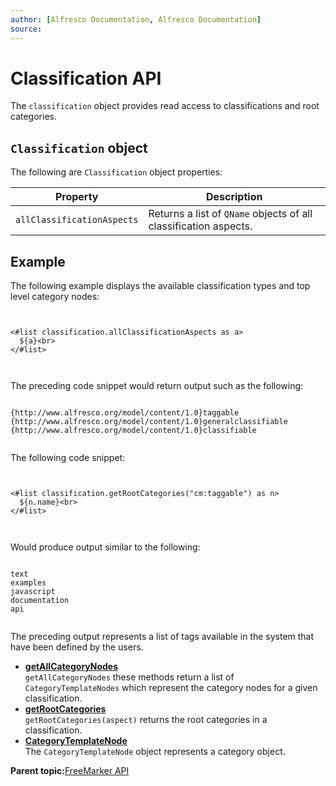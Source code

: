 ```yaml
---
author: [Alfresco Documentation, Alfresco Documentation]
source: 
---
```


# Classification API

The `classification` object provides read access to classifications and root categories.

## `Classification` object

The following are `Classification` object properties:

|Property|Description|
|--------|-----------|
|`allClassificationAspects`|Returns a list of `QName` objects of all classification aspects.|

## Example

The following example displays the available classification types and top level category nodes:

```

        
<#list classification.allClassificationAspects as a>
  ${a}<br>
</#list>
 
      
```

The preceding code snippet would return output such as the following:

```

{http://www.alfresco.org/model/content/1.0}taggable
{http://www.alfresco.org/model/content/1.0}generalclassifiable
{http://www.alfresco.org/model/content/1.0}classifiable        
      
```

The following code snippet:

```


<#list classification.getRootCategories("cm:taggable") as n>
  ${n.name}<br>
</#list>     

    
```

Would produce output similar to the following:

```

text
examples
javascript
documentation
api        
        
```

The preceding output represents a list of tags available in the system that have been defined by the users.

-   **[getAllCategoryNodes](../references/API-FreeMarker-Classification-getAllCategoryNodes.md)**  
`getAllCategoryNodes` these methods return a list of `CategoryTemplateNodes` which represent the category nodes for a given classification.
-   **[getRootCategories](../references/API-FreeMarker-Classification-getRootCategories.md)**  
`getRootCategories(aspect)` returns the root categories in a classification.
-   **[CategoryTemplateNode](../references/API-FreeMarker-Classification-CategoryTemplateNode.md)**  
The `CategoryTemplateNode` object represents a category object.

**Parent topic:**[FreeMarker API](../references/API-FreeMarker-intro.md)

